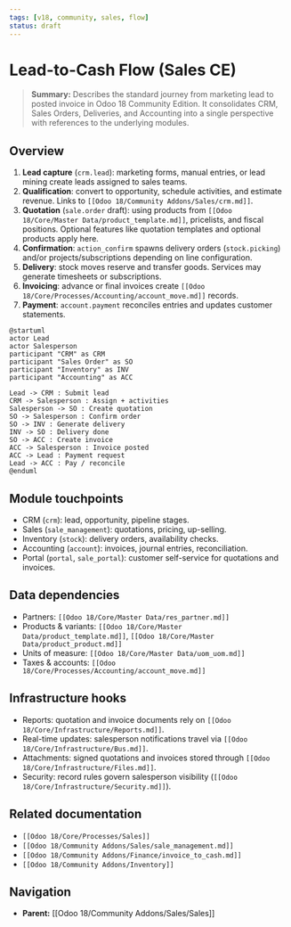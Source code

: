 ```yaml
---
tags: [v18, community, sales, flow]
status: draft
---
```

# Lead-to-Cash Flow (Sales CE)

> **Summary:** Describes the standard journey from marketing lead to posted invoice in Odoo 18 Community Edition. It consolidates CRM, Sales Orders, Deliveries, and Accounting into a single perspective with references to the underlying modules.

## Overview
1. **Lead capture** (`crm.lead`): marketing forms, manual entries, or lead mining create leads assigned to sales teams.
2. **Qualification**: convert to opportunity, schedule activities, and estimate revenue. Links to `[[Odoo 18/Community Addons/Sales/crm.md]]`.
3. **Quotation** (`sale.order` draft): using products from `[[Odoo 18/Core/Master Data/product_template.md]]`, pricelists, and fiscal positions. Optional features like quotation templates and optional products apply here.
4. **Confirmation**: `action_confirm` spawns delivery orders (`stock.picking`) and/or projects/subscriptions depending on line configuration.
5. **Delivery**: stock moves reserve and transfer goods. Services may generate timesheets or subscriptions.
6. **Invoicing**: advance or final invoices create `[[Odoo 18/Core/Processes/Accounting/account_move.md]]` records.
7. **Payment**: `account.payment` reconciles entries and updates customer statements.

```plantuml
@startuml
actor Lead
actor Salesperson
participant "CRM" as CRM
participant "Sales Order" as SO
participant "Inventory" as INV
participant "Accounting" as ACC

Lead -> CRM : Submit lead
CRM -> Salesperson : Assign + activities
Salesperson -> SO : Create quotation
SO -> Salesperson : Confirm order
SO -> INV : Generate delivery
INV -> SO : Delivery done
SO -> ACC : Create invoice
ACC -> Salesperson : Invoice posted
ACC -> Lead : Payment request
Lead -> ACC : Pay / reconcile
@enduml
```

## Module touchpoints
- CRM (`crm`): lead, opportunity, pipeline stages.
- Sales (`sale_management`): quotations, pricing, up-selling.
- Inventory (`stock`): delivery orders, availability checks.
- Accounting (`account`): invoices, journal entries, reconciliation.
- Portal (`portal`, `sale_portal`): customer self-service for quotations and invoices.

## Data dependencies
- Partners: `[[Odoo 18/Core/Master Data/res_partner.md]]`
- Products & variants: `[[Odoo 18/Core/Master Data/product_template.md]]`, `[[Odoo 18/Core/Master Data/product_product.md]]`
- Units of measure: `[[Odoo 18/Core/Master Data/uom_uom.md]]`
- Taxes & accounts: `[[Odoo 18/Core/Processes/Accounting/account_move.md]]`

## Infrastructure hooks
- Reports: quotation and invoice documents rely on `[[Odoo 18/Core/Infrastructure/Reports.md]]`.
- Real-time updates: salesperson notifications travel via `[[Odoo 18/Core/Infrastructure/Bus.md]]`.
- Attachments: signed quotations and invoices stored through `[[Odoo 18/Core/Infrastructure/Files.md]]`.
- Security: record rules govern salesperson visibility (`[[Odoo 18/Core/Infrastructure/Security.md]]`).

## Related documentation
- `[[Odoo 18/Core/Processes/Sales]]`
- `[[Odoo 18/Community Addons/Sales/sale_management.md]]`
- `[[Odoo 18/Community Addons/Finance/invoice_to_cash.md]]`
- `[[Odoo 18/Community Addons/Inventory]]`


## Navigation
- **Parent:** [[Odoo 18/Community Addons/Sales/Sales]]
